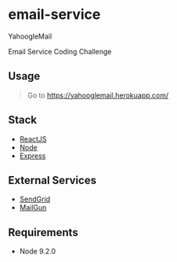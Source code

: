# email-service
YahoogleMail

Email Service Coding Challenge

## Usage

> Go to https://yahooglemail.herokuapp.com/

## Stack
- [ReactJS](https://reactjs.org/)
- [Node](https://nodejs.org/en/)
- [Express](http://expressjs.com/)

## External Services
- [SendGrid](https://sendgrid.com/)
- [MailGun](https://www.mailgun.com/)

## Requirements

- Node 9.2.0
